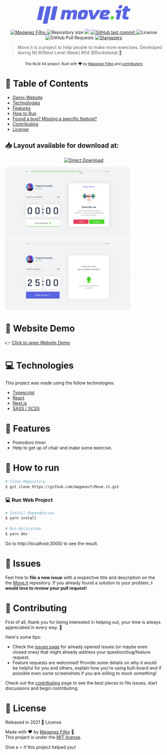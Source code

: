<p align="center">
   <img src="./public/logo-full.svg" alt="Move It" width="300"/>
</p>

<p align="center">
   <a href="https://www.linkedin.com/in/maganez-filho-b5813b188/">
      <img alt="Maganez Filho" src="https://img.shields.io/badge/-Maganez_Filho-5965e0?style=flat&logo=Linkedin&logoColor=white" />
   </a>
  <img alt="Repository size" src="https://img.shields.io/github/repo-size/maganezf/Move.it?color=5863d2">

  <a aria-label="Completed" >
    <img src="https://img.shields.io/badge/Move.It-NLW 4-5965e0?logo=data:image/png;base64,iVBORw0KGgoAAAANSUhEUgAAABAAAAAQCAMAAAAoLQ9TAAAALVBMVEVHcExxWsF0XMJzXMJxWcFsUsD///9jRrzY0u6Xh9Gsn9n39fyMecy0qd2bjNJWBT0WAAAABHRSTlMA2Do606wF2QAAAGlJREFUGJVdj1cWwCAIBLEsRU3uf9xobDH8+GZwUYi8i6ucJwrxKE+7D0G9Q4vlYqtmCSjndr4CgCgzlyFgfKfKCVO0LrPKjmiqMxGXkJwNnXskqWG+1oSM+BSwD8f29YLNjvx/OQrn+g99oQSoNmt3PgAAAABJRU5ErkJggg=="></img>
  </a>
  <a href="https://github.com/maganezf/Move.it/commits/main">
    <img alt="GitHub last commit" src="https://img.shields.io/github/last-commit/maganezf/Move.it?color=5863d2">
  </a>
  <img alt="License" src="https://img.shields.io/badge/license-MIT-5965e0">
  <img alt="GitHub Pull Requests" src="https://img.shields.io/github/issues-pr/maganezf/Move.it?color=5863d2" />
  <a href="https://github.com/maganezf/Move.it/stargazers">
    <img alt="Stargazers" src="https://img.shields.io/github/stars/maganezf/Move.it?color=5863d2&logo=github">
  </a>
</p>

> Move.it is a project to help people to make more exercises. Developed during NLW(Next Level Week) #04 @Rocketseat 🚀

<div align="center">
  <sub>The NLW #4 project. Built with ❤︎ by
    <a href="https://github.com/maganezf">Maganez Filho</a> and
    <a href="https://github.com/maganezf/move.it/graphs/contributors">
      contributors
    </a>
  </sub>
</div>

# 📌 Table of Contents

- [Demo Website](#👀-website-demo)
- [Technologies](#💻-technologies)
- [Features](#🚀-features)
- [How to Run](#👷-how-to-run)
- [Found a bug? Missing a specific feature?](#🐛-issues)
- [Contributing](#🎉-contributing)
- [License](#📕-license)

<h2 align="left"> 📥 Layout available for download at: </h2>
<p align="center">
    <a title="Design_at_here" href="https://www.figma.com/file/ge20pu3ofMOKoliUyKx1Nl/?viewer=1&node-id=160:2761">
        <img alt="Direct Download" src="https://img.shields.io/badge/Design_at_here-323232?style=flat-square&logo=figma&logoColor=red" width="200px" />
    </a>
</p>

<div>
   <img src="./.github/screenshot-1.png" width="400px">
   <img src="./.github/screenshot-2.png" width="400px">
</div>

# 👀 Website Demo

👉 [Click to open Website Demo](https://move-it-maganezf.vercel.app/)

# 💻 Technologies

This project was made using the follow technologies:

- [Typescript](https://www.typescriptlang.org/)
- [React](https://reactjs.org/)
- [Next.js](https://nextjs.org/)
- [SASS / SCSS](https://sass-lang.com/)

# 🚀 Features

- Pomodoro timer.
- Help to get up of chair and make some exercise.

# 👷 How to run

```bash
# Clone Repository
$ git clone https://github.com/maganezf/Move.it.git
```

### 💻 Run Web Project

```bash
# Install Dependencies
$ yarn install

# Run Aplication
$ yarn dev
```

Go to http://localhost:3000/ to see the result.

# 🐛 Issues

Feel free to **file a new issue** with a respective title and description on the the [Move.it](https://github.com/maganezf/Move.it/issues) repository. If you already found a solution to your problem, **i would love to review your pull request**!

# 🎉 Contributing

First of all, thank you for being interested in helping out, your time is always appreciated in every way. :100:

Here's some tips:

- Check the [issues page](https://github.com/maganezf/Move.it/issues) for already opened issues (or maybe even closed ones) that might already address your question/bug/feature request.
- Feature requests are welcomed! Provide some details on why it would be helpful for you and others, explain how you're using bull-board and if possible even some screenshots if you are willing to mock something!

Check out the [contributing](./CONTRIBUTING) page to see the best places to file issues, start discussions and begin contributing.

# 📕 License

Released in 2021 📕 License

Made with ❤︎ by [Maganez Filho](https://github.com/maganezf) 🚀. <br/>
This project is under the [MIT license](./LICENSE).

Give a ⭐️ if this project helped you!
